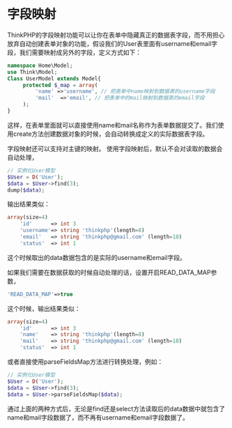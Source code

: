 # 字段映射

ThinkPHP的字段映射功能可以让你在表单中隐藏真正的数据表字段，而不用担心放弃自动创建表单对象的功能，假设我们的User表里面有username和email字段，我们需要映射成另外的字段，定义方式如下：

```php
namespace Home\Model;
use Think\Model;
Class UserModel extends Model{
     protected $_map = array(
         'name' =>'username', // 把表单中name映射到数据表的username字段
         'mail'  =>'email', // 把表单中的mail映射到数据表的email字段
     );
}
```

这样，在表单里面就可以直接使用name和mail名称作为表单数据提交了。我们使用create方法创建数据对象的时候，会自动转换成定义的实际数据表字段。

字段映射还可以支持对主键的映射。
使用字段映射后，默认不会对读取的数据会自动处理，

```php
// 实例化User模型
$User = D('User');
$data = $User->find(3);
dump($data);
```

输出结果类似：

```php
array(size=4)
    'id'      => int 3
    'username'=> string 'thinkphp'(length=8)
    'email'   => string 'thinkphp@gmail.com' (length=18)
    'status'  => int 1
```

这个时候取出的data数据包含的是实际的username和email字段。

如果我们需要在数据获取的时候自动处理的话，设置开启READ_DATA_MAP参数，

```php
'READ_DATA_MAP'=>true
```

这个时候，输出结果类似：

```php
array(size=4)
    'id'      => int 3
    'name'    => string 'thinkphp'(length=8)
    'mail'    => string 'thinkphp@gmail.com' (length=18)
    'status'  => int 1
```

或者直接使用parseFieldsMap方法进行转换处理，例如：

```php
// 实例化User模型
$User = D('User');
$data = $User->find(3);
$data = $User->parseFieldsMap($data);
```

通过上面的两种方式后，无论是find还是select方法读取后的data数据中就包含了name和mail字段数据了，而不再有username和email字段数据了。

